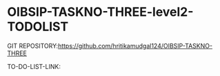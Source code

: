 # OIBSIP-TASKNO-THREE-level2-TODOLIST
GIT REPOSITORY:https://github.com/hritikamudgal124/OIBSIP-TASKNO-THREE

TO-DO-LIST-LINK:
